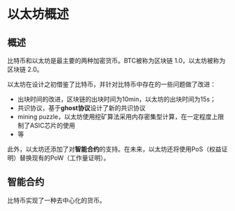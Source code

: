 # 以太坊概述  

## 概述  

比特币和以太坊是最主要的两种加密货币。BTC被称为区块链 1.0，以太坊被称为区块链 2.0。  

以太坊在设计之初借鉴了比特币，并针对比特币中存在的一些问题做了改进：
- 出块时间的改进，区块链的出块时间为10min，以太坊的出块时间为15s；
- 共识协议，基于**ghost协议**设计了新的共识协议
- mining puzzle，以太坊使用挖矿算法采用内存密集型计算，在一定程度上限制了ASIC芯片的使用
- 等
  
此外，以太坊还添加了对**智能合约**的支持。在未来，以太坊还将使用PoS（权益证明）替换现有的PoW（工作量证明）。  

## 智能合约  

比特币实现了一种去中心化的货币。